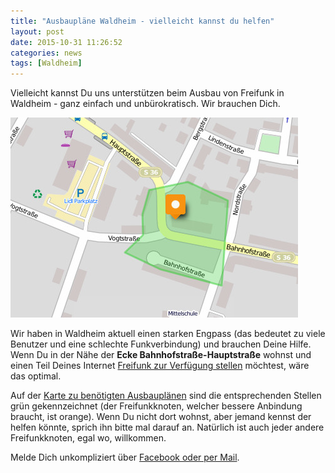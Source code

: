 ```yaml
---
title: "Ausbaupläne Waldheim - vielleicht kannst du helfen"
layout: post
date: 2015-10-31 11:26:52   
categories: news
tags: [Waldheim]
---
```

Vielleicht kannst Du uns unterstützen beim Ausbau von Freifunk in Waldheim - ganz einfach und unbürokratisch.
Wir brauchen Dich.

<a class="pull-right" href="http://umap.openstreetmap.fr/de/map/benotigter-ausbau-freifunk-waldheim_58400#17/51.0751/13.0155">
<img src="/img/inhalt/engpass_31.10.2015.jpg" title="Engpass Freifunk Mittelsachsen - Waldheim Bahnhofstraße - Hauptstraße" alt="Engpass Freifunk Waldheim Bahnhofstraße 31.10.2015" >
</a>

Wir haben in Waldheim aktuell einen starken Engpass (das bedeutet zu viele Benutzer und eine schlechte Funkverbindung) und brauchen Deine Hilfe. Wenn Du in der Nähe der **Ecke Bahnhofstraße-Hauptstraße** wohnst und einen Teil Deines Internet
[Freifunk zur Verfügung stellen](/mitmachen) möchtest, wäre das optimal.

Auf der [Karte zu benötigten Ausbauplänen](http://umap.openstreetmap.fr/de/map/benotigter-ausbau-freifunk-waldheim_58400#15/51.0751/13.0155) sind
die entsprechenden Stellen grün gekennzeichnet (der Freifunkknoten, welcher bessere Anbindung braucht, ist orange).
Wenn Du nicht dort wohnst, aber jemand kennst der helfen könnte, sprich ihn bitte mal darauf an.
Natürlich ist auch jeder andere Freifunkknoten, egal wo, willkommen.

Melde Dich unkompliziert über [Facebook oder per Mail](/kontakt).

